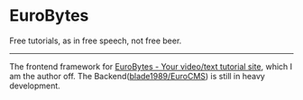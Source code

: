 EuroBytes
=========

Free tutorials, as in free speech, not free beer. 

---

The frontend framework for [EuroBytes - Your video/text tutorial site](http://www.eurobytes.nl/), which I am the author off. The Backend([blade1989/EuroCMS](https://github.com/blade1989/EuroCMS)) is still in heavy development.


